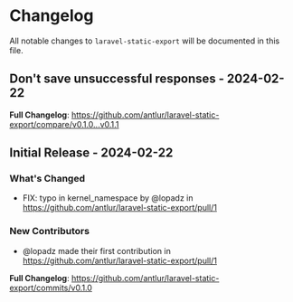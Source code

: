# Changelog

All notable changes to `laravel-static-export` will be documented in this file.

## Don't save unsuccessful responses - 2024-02-22

**Full Changelog**: https://github.com/antlur/laravel-static-export/compare/v0.1.0...v0.1.1

## Initial Release - 2024-02-22

### What's Changed

* FIX: typo in kernel_namespace by @lopadz in https://github.com/antlur/laravel-static-export/pull/1

### New Contributors

* @lopadz made their first contribution in https://github.com/antlur/laravel-static-export/pull/1

**Full Changelog**: https://github.com/antlur/laravel-static-export/commits/v0.1.0
